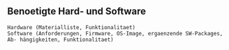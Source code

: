 ## Benoetigte Hard- und Software

    Hardware (Materialliste, Funktionalitaet)
    Software (Anforderungen, Firmware, OS-Image, ergaenzende SW-Packages, Ab- hängigkeiten, Funktionalitaet)
